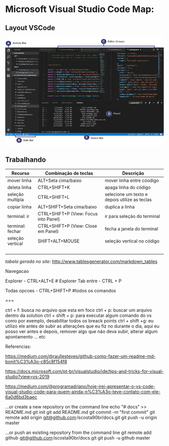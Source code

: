 # Microsoft Visual Studio Code Map:


## Layout VSCode
![](https://github.com/lscosta90br/docs/blob/master/img/vsCode-layout.png)

## Trabalhando 

|  Recurso         | Combinação de teclas                  | Descrição                                     |
|------------------|---------------------------------------|-----------------------------------------------|
| mover linha      | ALT+Seta cima/baixo                   | mover linha entre cóodigo                     |
| deleta linha     | CTRL+SHIFT+K                          | apaga linha do código                         |
| seleção multipla | CTRL+SHIFT+L                          | selecione um texto e depois utilize as teclas |
| copiar linha     | ALT+SHIFT+Seta cima/baixo             | duplica a linha                               |
| terminal: ir     | CTRL+SHIFT+P (View: Focus into Panel) | ir para seleção do terminal                   |
| terminal: fechar | CTRL+SHIFT+P (View: Close em Panel)   | fecha a janela do terminal                    |
| seleção vertical | SHIFT+ALT+MOUSE                       | seleção vertical no código                    |
|                  |                                       |                                               |
|                  |                                       |                                               |
|                  |                                       |                                               |
|                  |                                       |                                               |

_tabela gerada no site_: http://www.tablesgenerator.com/markdown_tables

Navegacao

Explorer 			-		CTRL+ALT+E # Explorer
Tab entre			-		CTRL + P


Todas opcoes		-		CTRL+SHIFT+P #todos os comandos

=== 

ctrl + f: busca no arquivo que esta em foco
ctrl + p: buscar um arquivo dentro da solution
ctrl + shift + p: para executar algum comando do vs como por exemplo, desabilitar todos os breack points
ctrl + shift +g: eu utilizo ele antes de subir as alterações que eu fiz no durante o dia, aqui eu posso ver antes e depois, remover algo que não deva subir, alterar algum apontamento … etc


Referencias:

https://medium.com/@raullesteves/github-como-fazer-um-readme-md-bonit%C3%A3o-c85c8f154f8

https://docs.microsoft.com/pt-br/visualstudio/ide/tips-and-tricks-for-visual-studio?view=vs-2019

https://medium.com/@programadriano/hoje-irei-apresentar-o-vs-code-visual-studio-code-para-quem-ainda-n%C3%A3o-teve-contato-com-ele-6a0d6bd3baec







…or create a new repository on the command line
echo "# docs" >> README.md
git init
git add README.md
git commit -m "first commit"
git remote add origin git@github.com:lscosta90br/docs.git
git push -u origin master

…or push an existing repository from the command line
git remote add github git@github.com:lscosta90br/docs.git
git push -u github master












